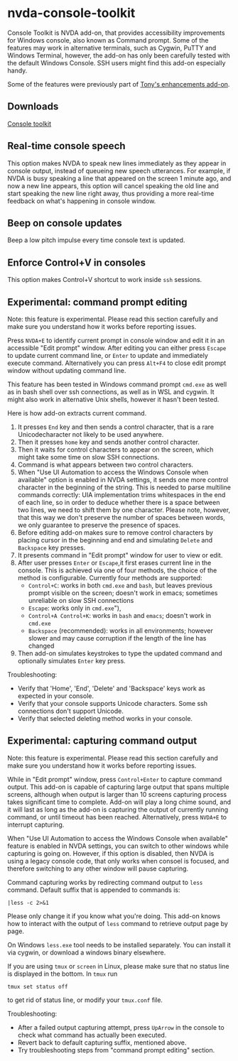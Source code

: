 # nvda-console-toolkit
Console Toolkit is NVDA add-on, that provides accessibility improvements for Windows console, also known as Command prompt. Some of the features may work in alternative terminals, such as Cygwin, PuTTY and Windows Terminal, however, the add-on has only been carefully tested with the default Windows Console. SSH users might find this add-on especially handy.

Some of the features were previously part of [Tony's enhancements add-on](https://github.com/mltony/nvda-tonys'enhancements/).

## Downloads

[Console toolkit](https://github.com/mltony/nvda-console-toolkit/releases/latest/download/consoleToolkit.nvda-addon)

## Real-time console speech

This option makes NVDA to speak new lines immediately as they appear in console output, instead of queueing new speech utterances. For example, if NVDA is busy speaking a line that appeared on the screen 1 minute ago, and now a new line appears, this option will cancel speaking the old line and start speaking the new line right away, thus providing a more real-time feedback on what's happening in console window.

## Beep on console updates

Beep a low pitch impulse every time console text is updated.

## Enforce Control+V in consoles

This option makes Control+V shortcut to work inside `ssh` sessions.

## Experimental: command prompt editing

Note: this feature is experimental. Please read  this section carefully and make sure you understand how it works before reporting issues.

Press `NVDA+E` to identify current prompt in console window and edit it in an accessible "Edit prompt" window. After editing you can either press `Escape` to update current command line, or `Enter` to update and immediately execute command. Alternatively you can press `Alt+F4` to close edit prompt window without updating command line.

This feature has been tested in Windows command prompt `cmd.exe` as well as in bash shell over ssh connections, as well as in WSL and cygwin. It might also work in alternative Unix shells, however it hasn't been tested.

Here is how add-on extracts current command.
1. It presses `End` key and then sends a control character, that is a rare Unicodecharacter not likely to be used anywhere.
2. Then it presses `home` key and sends another control character.
3. Then it waits for control characters to appear on the screen, which might take some time on slow SSH connections.
4. Command is what appears between two control characters.
5. When "Use UI Automation to access the Windows Console when available" option is enabled in NVDA settings, it sends one more control character in the beginning of the string. This is needed to parse multiline commands correctly: UIA implementation trims whitespaces in the end of each line, so in order to deduce whether there is a space between two lines, we need to shift them by one character. Please note, however, that this way we don't preserve the number of spaces between words, we only guarantee to preserve the presence of spaces.
6. Before editing add-on makes sure to remove control characters by placing cursor in the beginning and end and simulating `Delete` and `Backspace` key presses.
7. It presents command in "Edit prompt" window for user to view or edit.
8. After user presses `Enter` or `Escape`,it first erases current line in the console.  This is achieved via one of four methods, the choice of the method is configurable. Currently four methods are supported:
    - `Control+C`: works in both `cmd.exe` and `bash`, but leaves previous prompt visible on the screen; doesn't work in emacs; sometimes unreliable on slow SSH connections
    - `Escape`: works only in `cmd.exe`"),
    - `Control+A Control+K`: works in `bash` and `emacs`; doesn't work in `cmd.exe`
    - `Backspace` (recommended): works in all environments; however slower and may cause corruption if the length of the line has changed
9. Then add-on simulates keystrokes to type the updated command and optionally simulates `Enter` key press.

Troubleshooting:
- Verify that 'Home', 'End', 'Delete' and 'Backspace' keys work as expected in your console.
- Verify that your console supports Unicode characters. Some ssh connections don't support Unicode.
- Verify that selected deleting method works in your console.

## Experimental: capturing command output

Note: this feature is experimental. Please read  this section carefully and make sure you understand how it works before reporting issues.

While in "Edit prompt" window, press `Control+Enter` to capture command output. This add-on is capable of capturing large output that spans multiple screens, although when output is larger than 10 screens capturing process takes significant time to complete. Add-on will play a long chime sound, and it will last as long as the add-on is capturing the output of currently running command, or until timeout has been reached. Alternatively, press `NVDA+E` to interrupt capturing.

When "Use UI Automation to access the Windows Console when available" feature is enabled in NVDA settings, you can switch to other windows while capturing is going on. However, if this option is disabled, then NVDA is using a legacy console code, that only works when consoel is focused, and therefore switching to any other window will pause capturing.

Command capturing works by redirecting command output to `less` command. Default suffix that is appended to commands is:
```
|less -c 2>&1
```
Please only change it if you know what you're doing. This add-on knows how to interact with the output of `less` command to retrieve output page by page.

On Windows `less.exe` tool needs to be installed separately. You can install it via cygwin, or download a windows binary elsewhere.

If you are using `tmux` or `screen` in Linux, please make sure that no status line is displayed in the bottom. In `tmux` run 
```
tmux set status off
```
to get rid of status line, or modify your `tmux.conf` file.

Troubleshooting:
- After a failed output capturing attempt, press `UpArrow` in the console to check what command has actually been executed.
- Revert back to default capturing suffix, mentioned above.
- Try troubleshooting steps from "command prompt editing" section.
